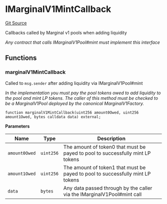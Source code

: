 # IMarginalV1MintCallback
[Git Source](https://github.com/MarginalProtocol/v1-core/blob/4dcf410464dd1b73aaabe9fa06bd3450c672d3b9/contracts/interfaces/callback/IMarginalV1MintCallback.sol)

Callbacks called by Marginal v1 pools when adding liquidity

*Any contract that calls IMarginalV1Pool#mint must implement this interface*


## Functions
### marginalV1MintCallback

Called to `msg.sender` after adding liquidity via IMarginalV1Pool#mint

*In the implementation you must pay the pool tokens owed to add liquidity to the pool and mint LP tokens.
The caller of this method must be checked to be a MarginalV1Pool deployed by the canonical MarginalV1Factory.*


```solidity
function marginalV1MintCallback(uint256 amount0Owed, uint256 amount1Owed, bytes calldata data) external;
```
**Parameters**

|Name|Type|Description|
|----|----|-----------|
|`amount0Owed`|`uint256`|The amount of token0 that must be payed to pool to successfully mint LP tokens|
|`amount1Owed`|`uint256`|The amount of token1 that must be payed to pool to successfully mint LP tokens|
|`data`|`bytes`|Any data passed through by the caller via the IMarginalV1Pool#mint call|


